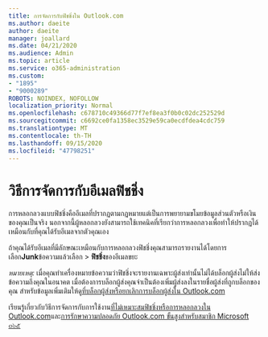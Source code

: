 ```yaml
---
title: การจัดการกับฟิชชิ่งใน Outlook.com
ms.author: daeite
author: daeite
manager: joallard
ms.date: 04/21/2020
ms.audience: Admin
ms.topic: article
ms.service: o365-administration
ms.custom:
- "1895"
- "9000289"
ROBOTS: NOINDEX, NOFOLLOW
localization_priority: Normal
ms.openlocfilehash: c678710c49366d77f7ef8ea3f0b0c02dc252529d
ms.sourcegitcommit: c6692ce0fa1358ec3529e59ca0ecdfdea4cdc759
ms.translationtype: MT
ms.contentlocale: th-TH
ms.lasthandoff: 09/15/2020
ms.locfileid: "47798251"
---
```

# <a name="how-to-deal-with-a-phishing-email"></a>วิธีการจัดการกับอีเมลฟิชชิ่ง

การหลอกลวงแบบฟิชชิ่งคืออีเมลที่ปรากฏตามกฎหมายแต่เป็นการพยายามขโมยข้อมูลส่วนตัวหรือเงินของคุณเป็นจริง นอกจากนี้ผู้หลอกลวงยังสามารถใช้เทคนิคที่เรียกว่าการหลอกลวงเพื่อทำให้ปรากฏได้เหมือนกับที่คุณได้รับอีเมลจากตัวคุณเอง

ถ้าคุณได้รับอีเมลที่มีลักษณะเหมือนกับการหลอกลวงฟิชชิ่งคุณสามารถรายงานได้โดยการเลือก**Junk**ข้อความแล้วเลือก  >  **ฟิชชิ่ง**ของอีเมลขยะ

*หมายเหตุ:* เมื่อคุณทำเครื่องหมายข้อความว่าฟิชชิ่งจะรายงานเฉพาะผู้ส่งเท่านั้นไม่ได้บล็อกผู้ส่งไม่ให้ส่งข้อความถึงคุณในอนาคต เมื่อต้องการบล็อกผู้ส่งคุณจำเป็นต้องเพิ่มผู้ส่งลงในรายชื่อผู้ส่งที่ถูกบล็อกของคุณ สำหรับข้อมูลเพิ่มเติมให้ดู[ที่บล็อกผู้ส่งหรือยกเลิกการบล็อกผู้ส่งใน Outlook.com](https://support.office.com/article/a3ece97b-82f8-4a5e-9ac3-e92fa6427ae4?wt.mc_id=Office_Outlook_com_Alchemy)

เรียนรู้เกี่ยวกับวิธีการจัดการกับการใช้งาน[ที่ไม่เหมาะสมฟิชชิ่งหรือการหลอกลวงใน Outlook.com](https://support.office.com/article/0d882ea5-eedc-4bed-aebc-079ffa1105a3?wt.mc_id=Office_Outlook_com_Alchemy)และ[การรักษาความปลอดภัย Outlook.com ขั้นสูงสำหรับสมาชิก Microsoft ๓๖๕](https://support.office.com/article/882d2243-eab9-4545-a58a-b36fee4a46e2?wt.mc_id=Office_Outlook_com_Alchemy)